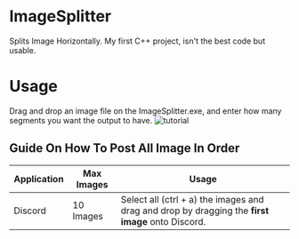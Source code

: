 # ImageSplitter
Splits Image Horizontally. My first C++ project, isn't the best code but usable.

# Usage
Drag and drop an image file on the ImageSplitter.exe, and enter how many segments you want the output to have.
![tutorial](https://user-images.githubusercontent.com/73762047/151720623-124ad7e1-4102-45ae-afe9-8db67cd4a1cb.gif)

## Guide On How To Post All Image In Order

| Application   | Max Images | Usage                                                                                        |
| ------------- | ---------- |--------------------------------------------------------------------------------------------- |
| Discord       | 10 Images  | Select all (ctrl + a) the images and drag and drop by dragging the **__first image__** onto Discord. |

